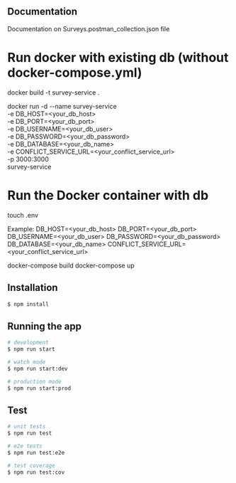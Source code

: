 
## Documentation

Documentation on Surveys.postman_collection.json file

# Run docker with existing db (without docker-compose.yml)

docker build -t survey-service .

docker run -d --name survey-service \
  -e DB_HOST=<your_db_host> \
  -e DB_PORT=<your_db_port> \
  -e DB_USERNAME=<your_db_user> \
  -e DB_PASSWORD=<your_db_password> \
  -e DB_DATABASE=<your_db_name> \
  -e CONFLICT_SERVICE_URL=<your_conflict_service_url> \
  -p 3000:3000 \
  survey-service



# Run the Docker container with db

touch .env

Example:
  DB_HOST=<your_db_host>
  DB_PORT=<your_db_port>
  DB_USERNAME=<your_db_user>
  DB_PASSWORD=<your_db_password>
  DB_DATABASE=<your_db_name>
  CONFLICT_SERVICE_URL=<your_conflict_service_url>

docker-compose build
docker-compose up

## Installation

```bash
$ npm install
```

## Running the app

```bash
# development
$ npm run start

# watch mode
$ npm run start:dev

# production mode
$ npm run start:prod
```

## Test

```bash
# unit tests
$ npm run test

# e2e tests
$ npm run test:e2e

# test coverage
$ npm run test:cov
```
